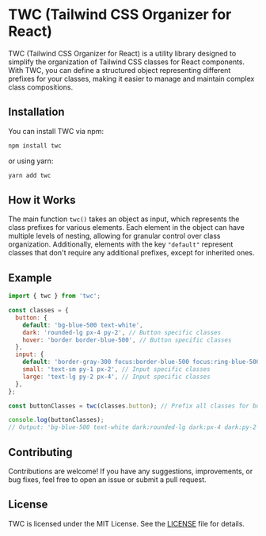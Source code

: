 # TWC (Tailwind CSS Organizer for React)

TWC (Tailwind CSS Organizer for React) is a utility library designed to simplify the organization of Tailwind CSS classes for React components. With TWC, you can define a structured object representing different prefixes for your classes, making it easier to manage and maintain complex class compositions.

## Installation

You can install TWC via npm:

```bash
npm install twc
```

or using yarn:

```bash
yarn add twc
```

## How it Works

The main function `twc()` takes an object as input, which represents the class prefixes for various elements. Each element in the object can have multiple levels of nesting, allowing for granular control over class organization. Additionally, elements with the key `"default"` represent classes that don't require any additional prefixes, except for inherited ones.

## Example

```javascript
import { twc } from 'twc';

const classes = {
  button: {
    default: 'bg-blue-500 text-white',
    dark: 'rounded-lg px-4 py-2', // Button specific classes
    hover: 'border border-blue-500', // Button specific classes
  },
  input: {
    default: 'border-gray-300 focus:border-blue-500 focus:ring-blue-500',
    small: 'text-sm py-1 px-2', // Input specific classes
    large: 'text-lg py-2 px-4', // Input specific classes
  },
};

const buttonClasses = twc(classes.button); // Prefix all classes for buttons with 'btn:'

console.log(buttonClasses);
// Output: 'bg-blue-500 text-white dark:rounded-lg dark:px-4 dark:py-2 hover:border hover:border-blue-500'

```

## Contributing

Contributions are welcome! If you have any suggestions, improvements, or bug fixes, feel free to open an issue or submit a pull request.

## License

TWC is licensed under the MIT License. See the [LICENSE](link-to-license) file for details.
